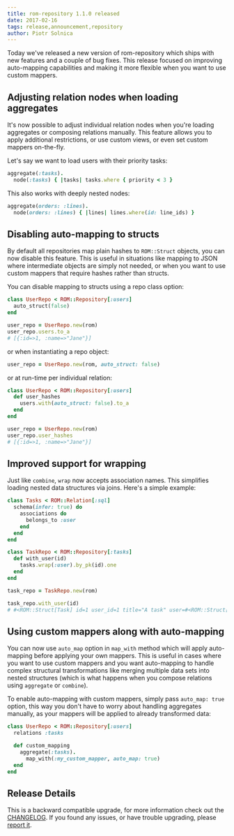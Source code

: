 ```yaml
---
title: rom-repository 1.1.0 released
date: 2017-02-16
tags: release,announcement,repository
author: Piotr Solnica
---
```


Today we've released a new version of rom-repository which ships with new features and a couple of bug fixes. This release focused on improving auto-mapping capabilities and making it more flexible when you want to use custom mappers.

## Adjusting relation nodes when loading aggregates
It's now possible to adjust individual relation nodes when you're loading aggregates or composing relations manually. This feature allows you to apply additional restrictions, or use custom views, or even set custom mappers on-the-fly.

Let's say we want to load users with their priority tasks:

``` ruby
aggregate(:tasks).
  node(:tasks) { |tasks| tasks.where { priority < 3 }
```

This also works with deeply nested nodes:

``` ruby
aggregate(orders: :lines).
  node(orders: :lines) { |lines| lines.where(id: line_ids) }
```

## Disabling auto-mapping to structs

By default all repositories map plain hashes to `ROM::Struct` objects, you can now disable this feature. This is useful in situations like mapping to JSON where intermediate objects are simply not needed, or when you want to use custom mappers that require hashes rather than structs.

You can disable mapping to structs using a repo class option:

``` ruby
class UserRepo < ROM::Repository[:users]
  auto_struct(false)
end

user_repo = UserRepo.new(rom)
user_repo.users.to_a
# [{:id=>1, :name=>"Jane"}]
```

or when instantiating a repo object:

``` ruby
user_repo = UserRepo.new(rom, auto_struct: false)
```

or at run-time per individual relation:

``` ruby
class UserRepo < ROM::Repository[:users]
  def user_hashes
    users.with(auto_struct: false).to_a
  end
end

user_repo = UserRepo.new(rom)
user_repo.user_hashes
# [{:id=>1, :name=>"Jane"}]
```

## Improved support for wrapping

Just like `combine`, `wrap` now accepts association names. This simplifies loading nested data structures via joins. Here's a simple example:

``` ruby
class Tasks < ROM::Relation[:sql]
  schema(infer: true) do
    associations do
      belongs_to :user
    end
  end
end

class TaskRepo < ROM::Repository[:tasks]
  def with_user(id)
    tasks.wrap(:user).by_pk(id).one
  end
end

task_repo = TaskRepo.new(rom)

task_repo.with_user(id)
# #<ROM::Struct[Task] id=1 user_id=1 title="A task" user=#<ROM::Struct[User] id=1 name="Jane">>
```

## Using custom mappers along with auto-mapping
You can now use `auto_map` option in `map_with` method which will apply auto-mapping before applying your own mappers. This is useful in cases where you want to use custom mappers and you want auto-mapping to handle complex structural transformations like merging multiple data sets into nested structures (which is what happens when you compose relations using `aggregate` or `combine`).

To enable auto-mapping with custom mappers, simply pass `auto_map: true` option, this way you don't have to worry about handling aggregates manually, as your mappers will be applied to already transformed data:

``` ruby
class UserRepo < ROM::Repository[:users]
  relations :tasks

  def custom_mapping
    aggregate(:tasks).
      map_with(:my_custom_mapper, auto_map: true)
  end
end
```

## Release Details

This is a backward compatible upgrade, for more information check out the [CHANGELOG](https://github.com/taqtiqa/ramets-repository/blob/main/CHANGELOG.md#v110-2017-02-16). If you found any issues, or have trouble upgrading, please [report it](https://github.com/taqtiqa/ramets-repository).